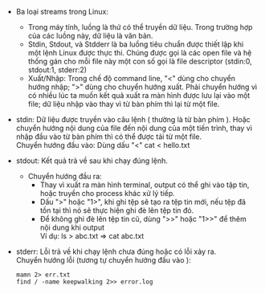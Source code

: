 - Ba loại streams trong Linux:
	+ Trong máy tính, luồng là thứ có thể truyền dữ liệu. Trong trường hợp của các luồng này, dữ liệu là văn bản.
	+ Stdin, Stdout, và Stdderr là ba luồng tiêu chuẩn được thiết lập khi một lệnh Linux được thực thi. Chúng được gọi là các open file và hệ thống gán cho mỗi file này một con số gọi là file descriptor (stdin:0, stdout:1, stderr:2) 
	+ Xuất/Nhập: Trong chế độ command line, "<" dùng cho chuyển hướng nhập;  ">" dùng cho chuyển hướng xuất. Phải chuyển hướng vì có nhiều lúc ta muốn kết quả xuất ra màn hình được lưu lại vào một file; dữ liệu nhập vào thay vì từ bàn phím thì lại từ một file.

 - stdin: Dữ liệu được truyền vào câu lệnh ( thường là từ bàn phím ). Hoặc chuyển hướng nội dung của file đến nội dung của một tiến trình, thay vì nhập đầu vào từ bàn phím thì có thể được tải từ một file.   <br/>
  Chuyển hướng đầu vào: Dùng dấu "<"  cat < hello.txt
  
- stdout: Kết quả trả về sau khi chạy đúng lệnh.  <br/>
  - Chuyển hướng đầu ra:
      + Thay vì xuất ra màn hình terminal, output có thể ghi vào tập tin, hoặc truyền cho process khác xử lý tiếp.
      + Dấu ">" hoặc "1>", khi ghi tệp sẽ tạo ra tệp tin mới, nếu tệp đã tồn tại thì nó sẽ thực hiện ghi đè lên tệp tin đó.
      + Để không ghi đè lên tệp tin cũ, dùng ">>" hoặc "1>>" để thêm nội dung khi output   <br/>
			Ví dụ: ls > abc.txt  => cat abc.txt

- stderr: Lỗi trả về khi chạy lệnh chưa đúng hoặc có lỗi xảy ra.  <br/>
  Chuyển hướng lỗi (tương tự chuyển hướng đầu vào ):   <br/>

  ```
  mamn 2> err.txt  
  find / -name keepwalking 2>> error.log
```
